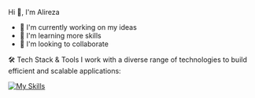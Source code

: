 Hi 👋, I'm Alireza


- 🔭 I'm currently working on my ideas
- 🌱 I'm learning more skills
- 👯 I'm looking to collaborate

🛠️ Tech Stack & Tools
I work with a diverse range of technologies to build efficient and scalable applications:

[![My Skills](https://skillicons.dev/icons?i=react,js,nextjs,nestjs,css,nodejs,html,ts,git,postman,linux,py,sass,vite,yarnfigma,mysql,mongodb)](https://skillicons.dev)

